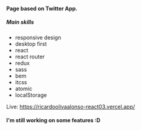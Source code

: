 #### Page based on Twitter App.
##### Main skills
- responsive design
- desktop first
- react
- react router
- redux
- sass
- bem
- itcss
- atomic
- localStorage

Live: https://ricardoolivaalonso-react03.vercel.app/

#### I'm still working on some features :D

